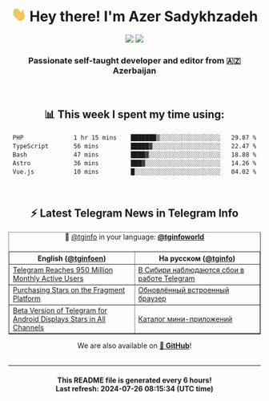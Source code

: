 <div align="center">
	<div>
		<h1>
      <img src="./assets/hi.gif" width="30px"> Hey there! I'm Azer Sadykhzadeh
    </h1>
    <img height="18" src="https://komarev.com/ghpvc/?username=sadykhzadeh&label=Views&color=2081c1&style=flat-square" />
		<a href="https://wakatime.com/Azer"> <img height="18" src="https://wakatime.com/badge/user/f80ae27a-c328-426f-a381-bc84136e2dd6.svg" /> </a>
    <h3>
      Passionate self-taught developer and editor from 🇦🇿 Azerbaijan
    </h3>
  </div>
  <br>

<h2>📊 This week I spent my time using:</h2>

<!--START_SECTION:waka-->

```txt
PHP              1 hr 15 mins    ███████▒░░░░░░░░░░░░░░░░░   29.87 %
TypeScript       56 mins         █████▓░░░░░░░░░░░░░░░░░░░   22.47 %
Bash             47 mins         ████▓░░░░░░░░░░░░░░░░░░░░   18.88 %
Astro            36 mins         ███▓░░░░░░░░░░░░░░░░░░░░░   14.26 %
Vue.js           10 mins         █░░░░░░░░░░░░░░░░░░░░░░░░   04.02 %
```

<!--END_SECTION:waka-->

<br>

<h2>⚡️ Latest Telegram News in Telegram Info</h2>
  <table border>
		<tr>
			<th width="50%">English (<a href="https://t.me/tginfoen">@tginfoen</a>)</th>
			<th>На русском (<a href="https://t.me/tginfo">@tginfo</a>)</th>
		</tr>
		<caption>🚩 <a href="https://t.me/tginfo">@tginfo</a> in your language: <a href="https://t.me/tginfoworld"><b>@tginfoworld</b></a><caption/>
  <tr><td><a href="https://t.me/tginfoen/1944">Telegram Reaches 950 Million Monthly Active Users</a></td>
    <td><a href="https://t.me/tginfo/4065">В Сибири наблюдаются сбои в работе Telegram</a></td></tr><tr><td><a href="https://t.me/tginfoen/1943">Purchasing Stars on the Fragment Platform</a></td>
    <td><a href="https://t.me/tginfo/4064">Обновлённый встроенный браузер</a></td></tr><tr><td><a href="https://t.me/tginfoen/1942">Beta Version of Telegram for Android Displays Stars in All Channels</a></td>
    <td><a href="https://t.me/tginfo/4063">Каталог мини-приложений</a></td></tr>
</table>
We are also available on <a href="https://github.com/tginfo"><b>🐙 GitHub</b></a>!
</div>

<br>
<hr>
<h4 align="center">This README file is generated <b>every 6 hours</b>!</br>Last refresh: <b>2024-07-26 08:15:34 (UTC time)</b></h4>
